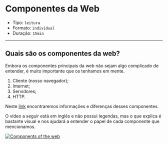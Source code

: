 # Componentes da Web

- Tipo: `leitura`
- Formato: `individual`
- Duração: `15min`

***

## Quais são os componentes da web?

Embora os componentes principais da web não sejam algo complicado de entender, é muito importante que os tenhamos em mente.

1. Cliente (nosso navegador);
2. Internet;
3. Servidores;
4. HTTP.

Neste [link](https://developer.mozilla.org/pt-BR/docs/Learn/Common_questions/Pages_sites_servers_and_search_engines) encontraremos informações e diferenças desses componentes.

O vídeo a seguir está em inglês e não possui legendas, mas o que explica é bastante visual e nos ajudará a entender o papel de cada componente que mencionamos.

[![Components of the web](https://img.youtube.com/vi/kzyfIiVZPJA/0.jpg)](https://youtu.be/kzyfIiVZPJA)
